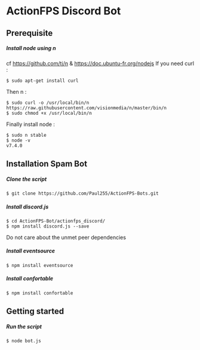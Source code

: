 # ActionFPS Discord Bot

## Prerequisite

##### Install node using n

cf https://github.com/tj/n & https://doc.ubuntu-fr.org/nodejs
If you need curl :
``` 
$ sudo apt-get install curl
```
Then n :
```
$ sudo curl -o /usr/local/bin/n https://raw.githubusercontent.com/visionmedia/n/master/bin/n
$ sudo chmod +x /usr/local/bin/n
```
Finally install node : 
```
$ sudo n stable
$ node -v
v7.4.0
```

## Installation Spam Bot 

##### Clone the script
```
$ git clone https://github.com/Paul255/ActionFPS-Bots.git
```

##### Install discord.js
```
$ cd ActionFPS-Bot/actionfps_discord/
$ npm install discord.js --save
```
Do not care about the unmet peer dependencies

##### Install eventsource
```
$ npm install eventsource
```
##### Install confortable
```
$ npm install confortable
```

## Getting started

##### Run the script
```
$ node bot.js
```







```

